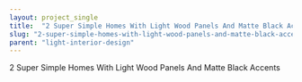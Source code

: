 ```yaml
---
layout: project_single
title:  "2 Super Simple Homes With Light Wood Panels And Matte Black Accents"
slug: "2-super-simple-homes-with-light-wood-panels-and-matte-black-accents"
parent: "light-interior-design"
---
```

2 Super Simple Homes With Light Wood Panels And Matte Black Accents